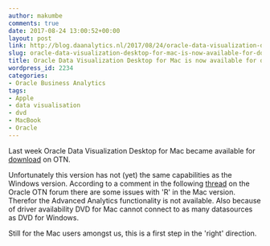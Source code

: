 ```yaml
---
author: makumbe
comments: true
date: 2017-08-24 13:00:52+00:00
layout: post
link: http://blog.daanalytics.nl/2017/08/24/oracle-data-visualization-desktop-for-mac-is-now-available-for-download/
slug: oracle-data-visualization-desktop-for-mac-is-now-available-for-download
title: Oracle Data Visualization Desktop for Mac is now available for download
wordpress_id: 2234
categories:
- Oracle Business Analytics
tags:
- Apple
- data visualisation
- dvd
- MacBook
- Oracle
---
```


Last week Oracle Data Visualization Desktop for Mac became available for [download](http://www.oracle.com/technetwork/middleware/oracle-data-visualization/downloads/oracle-data-visualization-desktop-2938957.html) on OTN.

Unfortunately this version has not (yet) the same capabilities as the Windows version. According to a comment in the following [thread](https://community.oracle.com/thread/4074105) on the Oracle OTN forum there are some issues with 'R' in the Mac version. Therefor the Advanced Analytics functionality is not available. Also because of driver availability DVD for Mac cannot connect to as many datasources as DVD for Windows.

Still for the Mac users amongst us, this is a first step in the 'right' direction.




